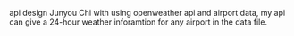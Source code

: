 api design Junyou Chi
   with using openweather api and airport data, my api can give a 24-hour weather inforamtion for any airport in the data file.
        
